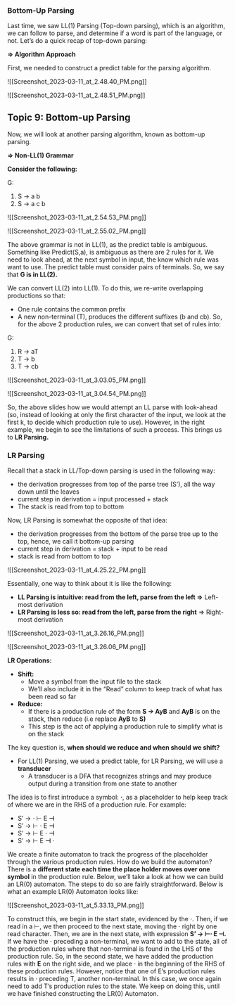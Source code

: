 ### Bottom-Up Parsing

Last time, we saw LL(1) Parsing (Top-down parsing), which is an algorithm, we can follow to parse, and determine if a word is part of the language, or not. Let’s do a quick recap of top-down parsing:

**⇒ Algorithm Approach**

First, we needed to construct a predict table for the parsing algorithm.

![[Screenshot_2023-03-11_at_2.48.40_PM.png]]

![[Screenshot_2023-03-11_at_2.48.51_PM.png]]

## Topic 9: Bottom-up Parsing

Now, we will look at another parsing algorithm, known as bottom-up parsing.

**⇒ Non-LL(1) Grammar**

**Consider the following:**

G:

1. S → a b
2. S → a c b

  

![[Screenshot_2023-03-11_at_2.54.53_PM.png]]

![[Screenshot_2023-03-11_at_2.55.02_PM.png]]

The above grammar is not in LL(1), as the predict table is ambiguous. Something like Predict(S,a), is ambiguous as there are 2 rules for it. We need to look ahead, at the next symbol in input, the know which rule was want to use. The predict table must consider pairs of terminals. So, we say that **G is in LL(2).**

  

We can convert LL(2) into LL(1). To do this, we re-write overlapping productions so that:

- One rule contains the common prefix
- A new non-terminal (T), produces the different suffixes (b and cb). So, for the above 2 production rules, we can convert that set of rules into:

G:

1. R → aT
2. T → b
3. T → cb

![[Screenshot_2023-03-11_at_3.03.05_PM.png]]

![[Screenshot_2023-03-11_at_3.04.54_PM.png]]

So, the above slides how we would attempt an LL parse with look-ahead (so, instead of looking at only the first character of the input, we look at the first k, to decide which production rule to use). However, in the right example, we begin to see the limitations of such a process. This brings us to **LR Parsing.**

  

### LR Parsing

Recall that a stack in LL/Top-down parsing is used in the following way:

- the derivation progresses from top of the parse tree (S’), all the way down until the leaves
- current step in derivation = input processed + stack
- The stack is read from top to bottom

Now, LR Parsing is somewhat the opposite of that idea:

- the derivation progresses from the bottom of the parse tree up to the top, hence, we call it bottom-up parsing
- current step in derivation = stack + input to be read
- stack is read from bottom to top

![[Screenshot_2023-03-11_at_4.25.22_PM.png]]

Essentially, one way to think about it is like the following:

- **LL Parsing is intuitive: read from the left, parse from the left ⇒** Left-most derivation
- **LR Parsing is less so: read from the left, parse from the right** ⇒ Right-most derivation

![[Screenshot_2023-03-11_at_3.26.16_PM.png]]

![[Screenshot_2023-03-11_at_3.26.06_PM.png]]

**LR Operations:**

- **Shift:**
    - Move a symbol from the input file to the stack
    - We’ll also include it in the “Read” column to keep track of what has been read so far
- **Reduce:**
    - If there is a production rule of the form **S → AyB** and **AyB** is on the stack, then reduce (i.e replace **AyB** to **S)**
    - This step is the act of applying a production rule to simplify what is on the stack

  

The key question is, **when should we reduce and when should we shift?**

- For LL(1) Parsing, we used a predict table, for LR Parsing, we will use a **transducer**
    - A transducer is a DFA that recognizes strings and may produce output during a transition from one state to another

The idea is to first introduce a symbol: **⋅**, as a placeholder to help keep track of where we are in the RHS of a production rule. For example:

- S’ → ⋅ ⊢ E **⊣**
- S’ → ⊢ ⋅ E **⊣**
- S’ → ⊢ E ⋅ **⊣**
- S’ → ⊢ E **⊣** ⋅

We create a finite automaton to track the progress of the placeholder through the various production rules. How do we build the automaton? There is a **different state each time the place holder moves over one symbol** in the production rule. Below, we’ll take a look at how we can build an LR(0) automaton. The steps to do so are fairly straightforward. Below is what an example LR(0) Automaton looks like:

![[Screenshot_2023-03-11_at_5.33.13_PM.png]]

To construct this, we begin in the start state, evidenced by the ⋅. Then, if we read in a ⊢, we then proceed to the next state, moving the ⋅ right by one read character. Then, we are in the next state, with expression **S’ → ⊢⋅ E ⊣.** If we have the ⋅ preceding a non-terminal, we want to add to the state, all of the production rules where that non-terminal is found in the LHS of the production rule. So, in the second state, we have added the production rules with **E** on the right side, and we place ⋅ in the beginning of the RHS of these production rules. However, notice that one of E’s production rules results in ⋅ preceding T, another non-terminal. In this case, we once again need to add T’s production rules to the state. We keep on doing this, until we have finished constructing the LR(0) Automaton.